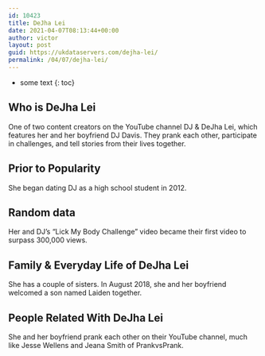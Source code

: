 ```yaml
---
id: 10423
title: DeJha Lei
date: 2021-04-07T08:13:44+00:00
author: victor
layout: post
guid: https://ukdataservers.com/dejha-lei/
permalink: /04/07/dejha-lei/
---
```


* some text
{: toc}


## Who is DeJha Lei



One of two content creators on the YouTube channel DJ & DeJha Lei, which features her and her boyfriend DJ Davis. They prank each other, participate in challenges, and tell stories from their lives together.

                
                
                
## Prior to Popularity



She began dating DJ as a high school student in 2012.

                
                
                
## Random data



Her and DJ&#8217;s &#8220;Lick My Body Challenge&#8221; video became their first video to surpass 300,000 views.

                
                
                
## Family & Everyday Life of DeJha Lei



She has a couple of sisters. In August 2018, she and her boyfriend welcomed a son named Laiden together.

                
                
                
## People Related With DeJha Lei



She and her boyfriend prank each other on their YouTube channel, much like Jesse Wellens and Jeana Smith of PrankvsPrank.

                
              
            
          
          
          